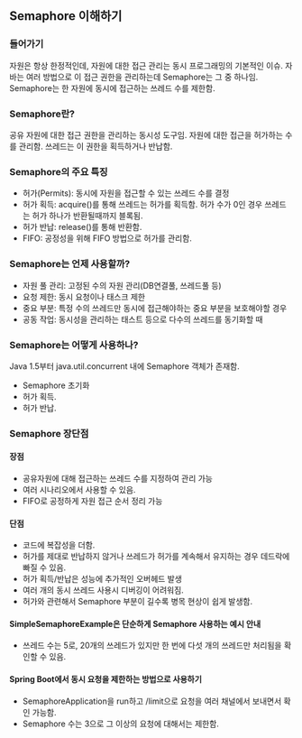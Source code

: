 ## Semaphore 이해하기
### 들어가기
자원은 항상 한정적인데, 자원에 대한 접근 관리는 동시 프로그래밍의 기본적인 이슈.
자바는 여러 방법으로 이 접근 권한을 관리하는데 Semaphore는 그 중 하나임. 
Semaphore는 한 자원에 동시에 접근하는 쓰레드 수를 제한함. 

### Semaphore란?
공유 자원에 대한 접근 권한을 관리하는 동시성 도구임. 
자원에 대한 접근을 허가하는 수를 관리함. 쓰레드는 이 권한을 획득하거나 반납함. 

### Semaphore의 주요 특징
* 허가(Permits): 동시에 자원을 접근할 수 있는 쓰레드 수를 결정
* 허가 획득: acquire()를 통해 쓰레드는 허가를 획득함. 허가 수가 0인 경우 쓰레드는 허가 하나가 반환될때까지 블록됨.
* 허가 반납: release()를 통해 반환함. 
* FIFO: 공정성을 위해 FIFO 방법으로 허가를 관리함.

### Semaphore는 언제 사용할까?
* 자원 풀 관리: 고정된 수의 자원 관리(DB연결풀, 쓰레드풀 등)
* 요청 제한: 동시 요청이나 태스크 제한
* 중요 부분: 특정 수의 쓰레드만 동시에 접근해야하는 중요 부분을 보호해야할 경우
* 공동 작업: 동시성을 관리하는 태스트 등으로 다수의 쓰레드를 동기화할 때

### Semaphore는 어떻게 사용하나?
Java 1.5부터 java.util.concurrent 내에 Semaphore 객체가 존재함.
* Semaphore 초기화
* 허가 획득.
* 허가 반납.

### Semaphore 장단점
#### 장점
* 공유자원에 대해 접근하는 쓰레드 수를 지정하여 관리 가능
* 여러 시나리오에서 사용할 수 있음.
* FIFO로 공정하게 자원 접근 순서 정리 가능

#### 단점
* 코드에 복잡성을 더함.
* 허가를 제대로 반납하지 않거나 쓰레드가 허가를 계속해서 유지하는 경우 데드락에 빠질 수 있음.
* 허가 획득/반납은 성능에 추가적인 오버헤드 발생
* 여러 개의 동시 쓰레드 사용시 디버깅이 어려워짐.
* 허가와 관련해서 Semaphore 부분이 길수록 병목 현상이 쉽게 발생함. 

#### SimpleSemaphoreExample은 단순하게 Semaphore 사용하는 예시 안내
* 쓰레드 수는 5로, 20개의 쓰레드가 있지만 한 번에 다섯 개의 쓰레드만 처리됨을 확인할 수 있음.

#### Spring Boot에서 동시 요청을 제한하는 방법으로 사용하기
* SemaphoreApplication을 run하고 /limit으로 요청을 여러 채널에서 보내면서 확인 가능함.
* Semaphore 수는 3으로 그 이상의 요청에 대해서는 제한함.  

